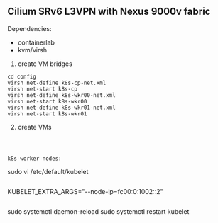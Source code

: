 ## Cilium SRv6 L3VPN with Nexus 9000v fabric

Dependencies:
 - containerlab
 - kvm/virsh

1. create VM bridges
```
cd config
virsh net-define k8s-cp-net.xml
virsh net-start k8s-cp
virsh net-define k8s-wkr00-net.xml
virsh net-start k8s-wkr00
virsh net-define k8s-wkr01-net.xml
virsh net-start k8s-wkr01
```

2. create VMs
```



k8s worker nodes:
```
sudo vi /etc/default/kubelet
```
```
KUBELET_EXTRA_ARGS="--node-ip=fc00:0:1002::2"
```
```
sudo systemctl daemon-reload
sudo systemctl restart kubelet
```



